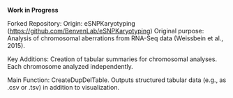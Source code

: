 **Work in Progress**

Forked Repository:
Origin: eSNPKaryotyping (https://github.com/BenvenLab/eSNPKaryotyping)
Original purpose: Analysis of chromosomal aberrations from RNA-Seq data (Weissbein et al., 2015).

Key Additions:
Creation of tabular summaries for chromosomal analyses.
Each chromosome analyzed independently.

Main Function: CreateDupDelTable.
Outputs structured tabular data (e.g., as .csv or .tsv) in addition to visualization.


